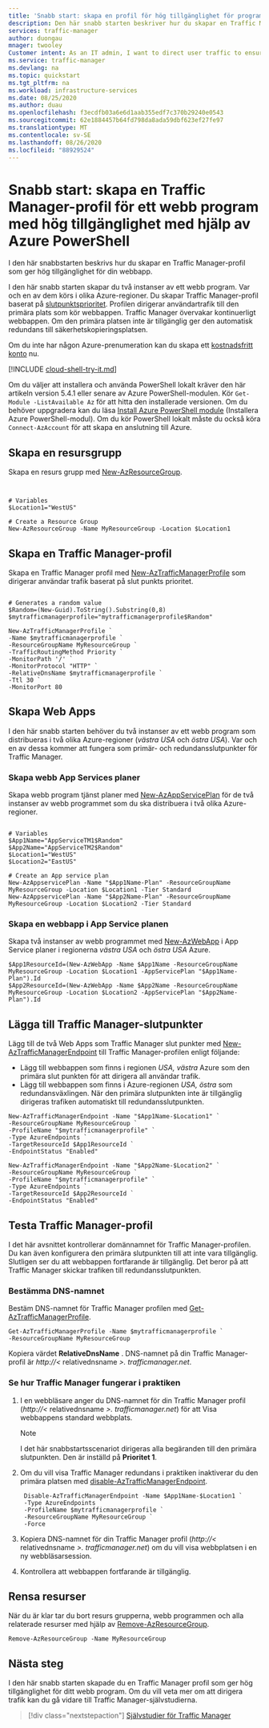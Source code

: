 ```yaml
---
title: 'Snabb start: skapa en profil för hög tillgänglighet för program – Azure PowerShell – Azure Traffic Manager'
description: Den här snabb starten beskriver hur du skapar en Traffic Manager-profil för att skapa ett webb program med hög tillgänglighet.
services: traffic-manager
author: duongau
mnager: twooley
Customer intent: As an IT admin, I want to direct user traffic to ensure high availability of web applications.
ms.service: traffic-manager
ms.devlang: na
ms.topic: quickstart
ms.tgt_pltfrm: na
ms.workload: infrastructure-services
ms.date: 08/25/2020
ms.author: duau
ms.openlocfilehash: f3ecdfb03a6e6d1aab355edf7c370b29240e0543
ms.sourcegitcommit: 62e1884457b64fd798da8ada59dbf623ef27fe97
ms.translationtype: MT
ms.contentlocale: sv-SE
ms.lasthandoff: 08/26/2020
ms.locfileid: "88929524"
---
```

# <a name="quickstart-create-a-traffic-manager-profile-for-a-highly-available-web-application-using-azure-powershell"></a>Snabb start: skapa en Traffic Manager-profil för ett webb program med hög tillgänglighet med hjälp av Azure PowerShell

I den här snabbstarten beskrivs hur du skapar en Traffic Manager-profil som ger hög tillgänglighet för din webbapp.

I den här snabb starten skapar du två instanser av ett webb program. Var och en av dem körs i olika Azure-regioner. Du skapar Traffic Manager-profil baserat på [slutpunktsprioritet](traffic-manager-routing-methods.md#priority-traffic-routing-method). Profilen dirigerar användartrafik till den primära plats som kör webbappen. Traffic Manager övervakar kontinuerligt webbappen. Om den primära platsen inte är tillgänglig ger den automatisk redundans till säkerhetskopieringsplatsen.

Om du inte har någon Azure-prenumeration kan du skapa ett [kostnadsfritt konto](https://azure.microsoft.com/free/?WT.mc_id=A261C142F) nu.

[!INCLUDE [cloud-shell-try-it.md](../../includes/cloud-shell-try-it.md)]

Om du väljer att installera och använda PowerShell lokalt kräver den här artikeln version 5.4.1 eller senare av Azure PowerShell-modulen. Kör `Get-Module -ListAvailable Az` för att hitta den installerade versionen. Om du behöver uppgradera kan du läsa [Install Azure PowerShell module](/powershell/azure/install-Az-ps) (Installera Azure PowerShell-modul). Om du kör PowerShell lokalt måste du också köra `Connect-AzAccount` för att skapa en anslutning till Azure.

## <a name="create-a-resource-group"></a>Skapa en resursgrupp
Skapa en resurs grupp med [New-AzResourceGroup](/powershell/module/az.resources/new-azresourcegroup).

```azurepowershell-interactive


# Variables
$Location1="WestUS"

# Create a Resource Group
New-AzResourceGroup -Name MyResourceGroup -Location $Location1
```

## <a name="create-a-traffic-manager-profile"></a>Skapa en Traffic Manager-profil

Skapa en Traffic Manager profil med [New-AzTrafficManagerProfile](/powershell/module/az.trafficmanager/new-aztrafficmanagerprofile) som dirigerar användar trafik baserat på slut punkts prioritet.

```azurepowershell-interactive

# Generates a random value
$Random=(New-Guid).ToString().Substring(0,8)
$mytrafficmanagerprofile="mytrafficmanagerprofile$Random"

New-AzTrafficManagerProfile `
-Name $mytrafficmanagerprofile `
-ResourceGroupName MyResourceGroup `
-TrafficRoutingMethod Priority `
-MonitorPath '/' `
-MonitorProtocol "HTTP" `
-RelativeDnsName $mytrafficmanagerprofile `
-Ttl 30 `
-MonitorPort 80
```

## <a name="create-web-apps"></a>Skapa Web Apps

I den här snabb starten behöver du två instanser av ett webb program som distribueras i två olika Azure-regioner (*västra USA* och *östra USA*). Var och en av dessa kommer att fungera som primär- och redundansslutpunkter för Traffic Manager.

### <a name="create-web-app-service-plans"></a>Skapa webb App Services planer
Skapa webb program tjänst planer med [New-AzAppServicePlan](/powershell/module/az.websites/new-azappserviceplan) för de två instanser av webb programmet som du ska distribuera i två olika Azure-regioner.

```azurepowershell-interactive

# Variables
$App1Name="AppServiceTM1$Random"
$App2Name="AppServiceTM2$Random"
$Location1="WestUS"
$Location2="EastUS"

# Create an App service plan
New-AzAppservicePlan -Name "$App1Name-Plan" -ResourceGroupName MyResourceGroup -Location $Location1 -Tier Standard
New-AzAppservicePlan -Name "$App2Name-Plan" -ResourceGroupName MyResourceGroup -Location $Location2 -Tier Standard

```
### <a name="create-a-web-app-in-the-app-service-plan"></a>Skapa en webbapp i App Service planen
Skapa två instanser av webb programmet med [New-AzWebApp](/powershell/module/az.websites/new-azwebapp) i App Service planer i regionerna *västra USA* och *östra USA* Azure.

```azurepowershell-interactive
$App1ResourceId=(New-AzWebApp -Name $App1Name -ResourceGroupName MyResourceGroup -Location $Location1 -AppServicePlan "$App1Name-Plan").Id
$App2ResourceId=(New-AzWebApp -Name $App2Name -ResourceGroupName MyResourceGroup -Location $Location2 -AppServicePlan "$App2Name-Plan").Id

```

## <a name="add-traffic-manager-endpoints"></a>Lägga till Traffic Manager-slutpunkter
Lägg till de två Web Apps som Traffic Manager slut punkter med [New-AzTrafficManagerEndpoint](/powershell/module/az.trafficmanager/new-aztrafficmanagerendpoint) till Traffic Manager-profilen enligt följande:
- Lägg till webbappen som finns i regionen *USA, västra* Azure som den primära slut punkten för att dirigera all användar trafik. 
- Lägg till webbappen som finns i Azure-regionen *USA, östra* som redundansväxlingen. När den primära slutpunkten inte är tillgänglig dirigeras trafiken automatiskt till redundansslutpunkten.

```azurepowershell-interactive
New-AzTrafficManagerEndpoint -Name "$App1Name-$Location1" `
-ResourceGroupName MyResourceGroup `
-ProfileName "$mytrafficmanagerprofile" `
-Type AzureEndpoints `
-TargetResourceId $App1ResourceId `
-EndpointStatus "Enabled"

New-AzTrafficManagerEndpoint -Name "$App2Name-$Location2" `
-ResourceGroupName MyResourceGroup `
-ProfileName "$mytrafficmanagerprofile" `
-Type AzureEndpoints `
-TargetResourceId $App2ResourceId `
-EndpointStatus "Enabled"
```

## <a name="test-traffic-manager-profile"></a>Testa Traffic Manager-profil

I det här avsnittet kontrollerar domännamnet för Traffic Manager-profilen. Du kan även konfigurera den primära slutpunkten till att inte vara tillgänglig. Slutligen ser du att webbappen fortfarande är tillgänglig. Det beror på att Traffic Manager skickar trafiken till redundansslutpunkten.

### <a name="determine-the-dns-name"></a>Bestämma DNS-namnet

Bestäm DNS-namnet för Traffic Manager profilen med [Get-AzTrafficManagerProfile](/powershell/module/az.trafficmanager/get-aztrafficmanagerprofile).

```azurepowershell-interactive
Get-AzTrafficManagerProfile -Name $mytrafficmanagerprofile `
-ResourceGroupName MyResourceGroup
```

Kopiera värdet **RelativeDnsName** . DNS-namnet på din Traffic Manager-profil är *http://<* relativednsname *>. trafficmanager.net*. 

### <a name="view-traffic-manager-in-action"></a>Se hur Traffic Manager fungerar i praktiken
1. I en webbläsare anger du DNS-namnet för din Traffic Manager profil (*http://<* relativednsname *>. trafficmanager.net*) för att Visa webbappens standard webbplats.

    > [!NOTE]
    > I det här snabbstartsscenariot dirigeras alla begäranden till den primära slutpunkten. Den är inställd på **Prioritet 1**.
2. Om du vill visa Traffic Manager redundans i praktiken inaktiverar du den primära platsen med [disable-AzTrafficManagerEndpoint](/powershell/module/az.trafficmanager/disable-aztrafficmanagerendpoint).

   ```azurepowershell-interactive
    Disable-AzTrafficManagerEndpoint -Name $App1Name-$Location1 `
    -Type AzureEndpoints `
    -ProfileName $mytrafficmanagerprofile `
    -ResourceGroupName MyResourceGroup `
    -Force
   ```
3. Kopiera DNS-namnet för din Traffic Manager profil (*http://<* relativednsname *>. trafficmanager.net*) om du vill visa webbplatsen i en ny webbläsarsession.
4. Kontrollera att webbappen fortfarande är tillgänglig.

## <a name="clean-up-resources"></a>Rensa resurser

När du är klar tar du bort resurs grupperna, webb programmen och alla relaterade resurser med hjälp av [Remove-AzResourceGroup](/powershell/module/az.resources/remove-azresourcegroup).

```azurepowershell-interactive
Remove-AzResourceGroup -Name MyResourceGroup
```

## <a name="next-steps"></a>Nästa steg

I den här snabb starten skapade du en Traffic Manager profil som ger hög tillgänglighet för ditt webb program. Om du vill veta mer om att dirigera trafik kan du gå vidare till Traffic Manager-självstudierna.

> [!div class="nextstepaction"]
> [Självstudier för Traffic Manager](tutorial-traffic-manager-improve-website-response.md)
